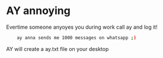 # AY annoying
Evertime someone anyoyes you during work call ay and log it! 

```bash 
    ay anna sends me 1000 messages on whatsapp ;)     

```

AY will create a ay.txt file on your desktop 